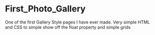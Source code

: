# First_Photo_Gallery
One of the first Gallery Style pages I have ever made. Very simple HTML and CSS to simple show off the float property and simple grids
